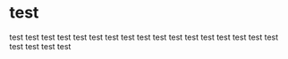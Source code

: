 # test
test
test
test
test
test
test
test
test
test
test
test
test
test
test
test
test
test
test
test
test
test
